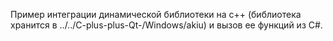 Пример интеграции динамической библиотеки на с++ (библиотека хранится в ../../C-plus-plus-Qt-/Windows/akiu) и вызов ее функций из С#.
